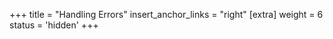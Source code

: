+++
title = "Handling Errors"
insert_anchor_links = "right"
[extra]
weight = 6
status = 'hidden'
+++
